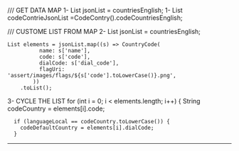    
   ///   GET DATA MAP
1- List<Map> jsonList = countriesEnglish;
   1-  List<Map> codeContrieJsonList =CodeContry().codeCountriesEnglish;

/// CUSTOME LIST FROM MAP
  2- List<Map> jsonList = countriesEnglish;

    List elements = jsonList.map((s) => CountryCode(
              name: s['name'],
              code: s['code'],
              dialCode: s['dial_code'],
              flagUri: 'assert/images/flags/${s['code'].toLowerCase()}.png',
            ))
        .toList();

3-  CYCLE THE LIST 
for (int i = 0; i < elements.length; i++) {
String codeCountry = elements[i].code;

      if (languageLocal == codeCountry.toLowerCase()) {
        codeDefaultCountry = elements[i].dialCode;
      }

---------------------------------------------------------